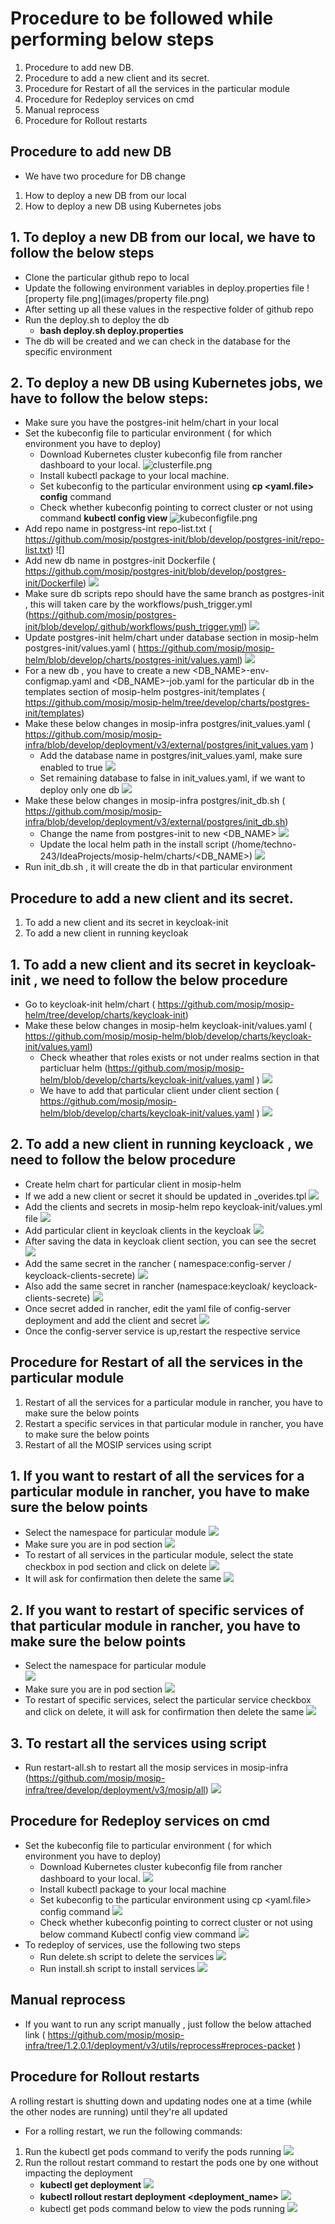 # Procedure to be followed while performing below steps

1. Procedure to add new DB.
2. Procedure to add a new client and its secret.
3. Procedure for Restart of all the services in the particular module
4. Procedure for Redeploy services on cmd
5. Manual reprocess
6. Procedure for Rollout restarts

## Procedure to add new DB

* We have two procedure for DB change
1. How to deploy a new DB from our local
2. How to deploy a new DB using Kubernetes jobs

## 1. To deploy a new DB from our local, we have to follow the below steps

* Clone the particular github repo to local
* Update the following environment variables in deploy.properties file
![property file.png](images/property file.png)
* After setting up all these values in the respective folder of github repo
* Run the deploy.sh to deploy the db
   * **bash deploy.sh deploy.properties**
* The db will be created and we can check in the database for the specific environment

## 2. To deploy a new DB using Kubernetes jobs, we have to follow the below steps:

*  Make sure you have  the  postgres-init helm/chart in your local
* Set the kubeconfig file to particular environment ( for which environment you have to deploy)
   * Download Kubernetes cluster kubeconfig file from rancher dashboard to your local.
   ![clusterfile.png](images/clusterfile.png)
   * Install kubectl package to your local machine.
   * Set  kubeconfig  to the particular environment using  **cp <yaml.file> config** command
   * Check whether kubeconfig pointing to correct cluster or not using command **kubectl config view**
   ![kubeconfigfile.png](images/kubeconfigfile.png)
* Add repo name in postgress-int repo-list.txt ( https://github.com/mosip/postgres-init/blob/develop/postgres-init/repo-list.txt)
![]
* Add new db name in postgres-init Dockerfile ( https://github.com/mosip/postgres-init/blob/develop/postgres-init/Dockerfile)
![](/home/techno-243/Pictures/img5.png)
* Make sure db scripts repo should have the same branch as postgres-init , this will taken care by the workflows/push_trigger.yml (https://github.com/mosip/postgres-init/blob/develop/.github/workflows/push_trigger.yml)
![](/home/techno-243/Pictures/img6.png)
* Update postgres-init helm/chart under database section in mosip-helm postgres-init/values.yaml ( https://github.com/mosip/mosip-helm/blob/develop/charts/postgres-init/values.yaml)
![](/home/techno-243/Pictures/img7.png)
* For a new db , you have to create  a new <DB_NAME>-env-configmap.yaml and <DB_NAME>-job.yaml for the particular db in the templates section of mosip-helm postgres-init/templates ( https://github.com/mosip/mosip-helm/tree/develop/charts/postgres-init/templates)
*  Make these below changes in mosip-infra postgres/init_values.yaml ( https://github.com/mosip/mosip-infra/blob/develop/deployment/v3/external/postgres/init_values.yam )
    * Add the database name in postgres/init_values.yaml, make sure enabled to true
    ![](/home/techno-243/Pictures/img8.png)
    *  Set remaining database to false in init_values.yaml, if we want to deploy only one db
    ![](/home/techno-243/Pictures/img9.png)
* Make these below changes in mosip-infra postgres/init_db.sh ( https://github.com/mosip/mosip-infra/blob/develop/deployment/v3/external/postgres/init_db.sh)
   * Change the name from postgres-init to new <DB_NAME>
   ![](/home/techno-243/Pictures/img10.png)
   * Update the local helm path in the install script  (/home/techno-243/IdeaProjects/mosip-helm/charts/<DB_NAME>)
   ![](/home/techno-243/Pictures/img11.png)
* Run init_db.sh , it will create the db in that particular environment


## Procedure to add a new client and its secret.

1. To add a new client and its secret in keycloak-init 
2. To add a new client in running keycloak 

## 1. To add a new client and its secret in keycloak-init , we need to follow the below procedure

* Go to keycloak-init helm/chart ( https://github.com/mosip/mosip-helm/tree/develop/charts/keycloak-init)
* Make these below changes in mosip-helm keycloak-init/values.yaml  ( https://github.com/mosip/mosip-helm/blob/develop/charts/keycloak-init/values.yaml)
   * Check wheather that roles exists or not under realms section in that particluar helm (https://github.com/mosip/mosip-helm/blob/develop/charts/keycloak-init/values.yaml )
   ![](/home/techno-243/Pictures/img12.png)
   * We have to add that particular client  under client section ( https://github.com/mosip/mosip-helm/blob/develop/charts/keycloak-init/values.yaml )
   ![](/home/techno-243/Pictures/img13.png)

## 2. To add a new client in running keycloack , we need to follow the below procedure

* Create helm chart for particular client in mosip-helm
* If we add a new client or secret it should be updated in _overides.tpl
![](/home/techno-243/Pictures/img14.png)
* Add the clients and secrets  in mosip-helm repo keycloak-init/values.yml file
![](/home/techno-243/Pictures/img15.png)
* Add particular client in keycloak clients in the keycloak
![](/home/techno-243/Pictures/img16.png)
* After saving the data in keycloak client section, you can see the secret
![](/home/techno-243/Pictures/img17.png)
* Add the same secret in the rancher ( namespace:config-server / keycloack-clients-secrete)
![](/home/techno-243/Pictures/img18.png)
* Also add the same secret in rancher (namespace:keycloak/ keycloack-clients-secrete)
![](/home/techno-243/Pictures/img19.png)
* Once secret added in rancher, edit the yaml file of config-server deployment and add the client and secret
![](/home/techno-243/Pictures/img20.png)
* Once the config-server service is up,restart the respective service


## Procedure for Restart of all the services in the particular module

1. Restart of all the services for a particular module in rancher, you have to make sure the below points
2. Restart a specific services in that particular module in rancher, you have to make sure the below points
3. Restart of all the  MOSIP services using script

## 1. If you want to restart of all the services for a particular module in rancher, you have to make sure the below points

* Select the namespace for particular module
![](/home/techno-243/Pictures/img21.png)
* Make sure you are in pod section 
![](/home/techno-243/Pictures/img22.png)
* To restart of all services in the particular module, select the state checkbox  in pod section and click on delete 
![](/home/techno-243/Pictures/img23.png)
* It will ask for confirmation then delete the same
![](/home/techno-243/Pictures/img24.png)

## 2. If you want to restart of specific services of that particular module in rancher, you have to make sure the below points

* Select the namespace for particular module   
![](/home/techno-243/Pictures/img21.png)
* Make sure you are in pod section 
![](/home/techno-243/Pictures/img22.png)
* To restart of specific services, select the particular service checkbox and click on delete, it will ask for confirmation then delete the same
![](/home/techno-243/Pictures/img25.png)

## 3. To restart all the services using script

* Run restart-all.sh to restart all the mosip services  in mosip-infra (https://github.com/mosip/mosip-infra/tree/develop/deployment/v3/mosip/all)
![](/home/techno-243/Pictures/img26.png)

##  Procedure for Redeploy services on cmd

* Set the kubeconfig file to particular environment ( for which environment you have to deploy)
   * Download Kubernetes cluster kubeconfig file from rancher dashboard to your local.
   ![](/home/techno-243/Pictures/img27.png)
   * Install kubectl package to your local machine
   * Set kubeconfig to the particular environment using cp <yaml.file> config command
   ![](/home/techno-243/Pictures/img28.png)
   * Check whether kubeconfig pointing to correct cluster or not using below command Kubectl config view  command
   ![](/home/techno-243/Pictures/img29.png)
* To redeploy of services, use the following two steps
   * Run delete.sh script to delete the services
   ![](/home/techno-243/Pictures/img30.png)
   * Run install.sh script to install services
   ![](/home/techno-243/Pictures/img31.png)

## Manual reprocess

* If you want to run any script manually , just follow the below attached link
  ( https://github.com/mosip/mosip-infra/tree/1.2.0.1/deployment/v3/utils/reprocess#reproces-packet )


## Procedure for Rollout restarts

A rolling restart is shutting down and updating nodes one at a time (while the other nodes are running) until they're all updated

* For a rolling restart, we run the following commands:

1. Run the kubectl get pods command to verify the pods running
![](/home/techno-243/Pictures/img32.png)
2. Run the rollout restart command  to restart the pods one by one without impacting the deployment 
    * **kubectl get deployment**
    ![](/home/techno-243/Pictures/img33.png)
    * **kubectl rollout restart deployment <deployment_name>** 
    ![](/home/techno-243/Pictures/img34.png)
    * kubectl get pods command below to view the pods running 
    ![](/home/techno-243/Pictures/img35.png)



















